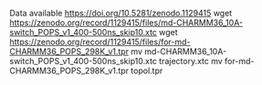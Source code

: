 Data available https://doi.org/10.5281/zenodo.1129415
wget https://zenodo.org/record/1129415/files/md-CHARMM36_10A-switch_POPS_v1_400-500ns_skip10.xtc
wget https://zenodo.org/record/1129415/files/for-md-CHARMM36_POPS_298K_v1.tpr
mv md-CHARMM36_10A-switch_POPS_v1_400-500ns_skip10.xtc trajectory.xtc
mv for-md-CHARMM36_POPS_298K_v1.tpr topol.tpr
